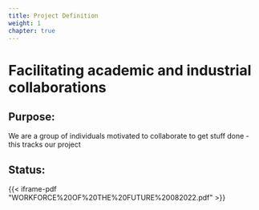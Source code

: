 ```yaml
---
title: Project Definition
weight: 1
chapter: true
---
```


# Facilitating academic and industrial collaborations

## Purpose:

We are a group of individuals motivated to collaborate to get stuff done - this tracks our project

## Status:

{{< iframe-pdf "WORKFORCE%20OF%20THE%20FUTURE%20082022.pdf" >}}
